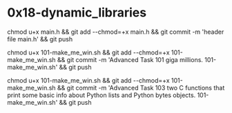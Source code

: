 # 0x18-dynamic_libraries

chmod u+x main.h && git add --chmod=+x main.h && git commit -m 'header file main.h' && git push

chmod u+x 101-make_me_win.sh && git add --chmod=+x 101-make_me_win.sh && git commit -m 'Advanced Task 101 giga millions. 101-make_me_win.sh' && git push

chmod u+x  101-make_me_win.sh && git add --chmod=+x  101-make_me_win.sh && git commit -m 'Advanced Task 103 two C functions that print some basic info about Python lists and Python bytes objects.  101-make_me_win.sh' && git push
